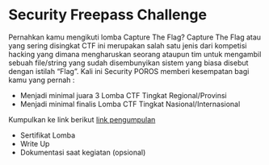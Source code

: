 # Security Freepass Challenge

Pernahkan kamu mengikuti lomba Capture The Flag? Capture The Flag atau yang sering disingkat CTF ini merupakan salah satu jenis dari kompetisi hacking yang dimana mengharuskan seorang ataupun tim untuk mengambil sebuah file/string yang sudah disembunyikan sistem yang biasa disebut dengan istilah “Flag”. Kali ini Security POROS memberi kesempatan bagi kamu yang pernah :

- Menjadi minimal juara 3 Lomba CTF Tingkat Regional/Provinsi
- Menjadi minimal finalis Lomba CTF Tingkat Nasional/Internasional

Kumpulkan ke link berikut [link pengumpulan](https://forms.gle/Mg31A4yLskiESwWs7)
- Sertifikat Lomba
- Write Up
- Dokumentasi saat kegiatan (opsional)
